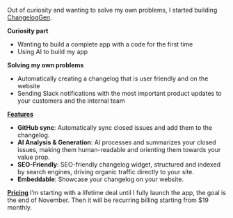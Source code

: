 Out of curiosity and wanting to solve my own problems, I started building [ChangelogGen](https://www.changeloggen.com).

**Curiosity part**
- Wanting to build a complete app with a code for the first time
- Using AI to build my app

**Solving my own problems**
- Automatically creating a changelog that is user friendly and on the website
- Sending Slack notifications with the most important product updates to your customers and the internal team

**[Features](https://www.changeloggen.com/#features)**
- **GitHub sync**: Automatically sync closed issues and add them to the changelog.
- **AI Analysis & Generation**: AI processes and summarizes your closed issues, making them human-readable and orienting them towards your value prop.
- **SEO-Friendly**: SEO-friendly changelog widget, structured and indexed by search engines, driving organic traffic directly to your site.
- **Embeddable**: Showcase your changelog on your website.

**[Pricing](https://www.changeloggen.com/#pricing)**
I’m starting with a lifetime deal until I fully launch the app, the goal is the end of November. Then it will be recurring billing starting from $19 monthly.
